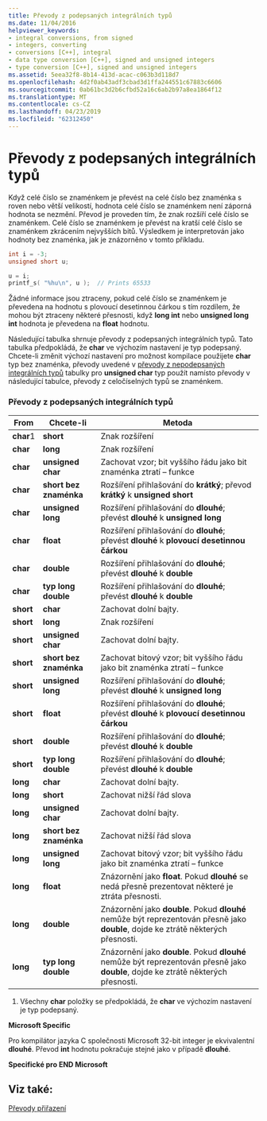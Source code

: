 ```yaml
---
title: Převody z podepsaných integrálních typů
ms.date: 11/04/2016
helpviewer_keywords:
- integral conversions, from signed
- integers, converting
- conversions [C++], integral
- data type conversion [C++], signed and unsigned integers
- type conversion [C++], signed and unsigned integers
ms.assetid: 5eea32f8-8b14-413d-acac-c063b3d118d7
ms.openlocfilehash: 4d2f0ab43adf3cbad3d1ffa244551c67883c6606
ms.sourcegitcommit: 0ab61bc3d2b6cfbd52a16c6ab2b97a8ea1864f12
ms.translationtype: MT
ms.contentlocale: cs-CZ
ms.lasthandoff: 04/23/2019
ms.locfileid: "62312450"
---
```

# <a name="conversions-from-signed-integral-types"></a>Převody z podepsaných integrálních typů

Když celé číslo se znaménkem je převést na celé číslo bez znaménka s roven nebo větší velikostí, hodnota celé číslo se znaménkem není záporná hodnota se nezmění. Převod je proveden tím, že znak rozšíří celé číslo se znaménkem. Celé číslo se znaménkem je převést na kratší celé číslo se znaménkem zkrácením nejvyšších bitů. Výsledkem je interpretován jako hodnoty bez znaménka, jak je znázorněno v tomto příkladu.

```C
int i = -3;
unsigned short u;

u = i;
printf_s( "%hu\n", u );  // Prints 65533
```

Žádné informace jsou ztraceny, pokud celé číslo se znaménkem je převedena na hodnotu s plovoucí desetinnou čárkou s tím rozdílem, že mohou být ztraceny některé přesnosti, když **long int** nebo **unsigned long int** hodnota je převedena na **float** hodnotu.

Následující tabulka shrnuje převody z podepsaných integrálních typů. Tato tabulka předpokládá, že **char** ve výchozím nastavení je typ podepsaný. Chcete-li změnit výchozí nastavení pro možnost kompilace použijete **char** typ bez znaménka, převody uvedené v [převody z nepodepsaných integrálních typů](../c-language/conversions-from-unsigned-integral-types.md) tabulky pro **unsigned char**  typ použít namísto převody v následující tabulce, převody z celočíselných typů se znaménkem.

### <a name="conversions-from-signed-integral-types"></a>Převody z podepsaných integrálních typů

|From|Chcete-li|Metoda|
|----------|--------|------------|
|**char**1|**short**|Znak rozšíření|
|**char**|**long**|Znak rozšíření|
|**char**|**unsigned char**|Zachovat vzor; bit vyššího řádu jako bit znaménka ztratí – funkce|
|**char**|**short bez znaménka**|Rozšíření přihlašování do **krátký**; převod **krátký** k **unsigned short**|
|**char**|**unsigned long**|Rozšíření přihlašování do **dlouhé**; převést **dlouhé** k **unsigned long**|
|**char**|**float**|Rozšíření přihlašování do **dlouhé**; převést **dlouhé** k **plovoucí desetinnou čárkou**|
|**char**|**double**|Rozšíření přihlašování do **dlouhé**; převést **dlouhé** k **double**|
|**char**|**typ long double**|Rozšíření přihlašování do **dlouhé**; převést **dlouhé** k **double**|
|**short**|**char**|Zachovat dolní bajty.|
|**short**|**long**|Znak rozšíření|
|**short**|**unsigned char**|Zachovat dolní bajty.|
|**short**|**short bez znaménka**|Zachovat bitový vzor; bit vyššího řádu jako bit znaménka ztratí – funkce|
|**short**|**unsigned long**|Rozšíření přihlašování do **dlouhé**; převést **dlouhé** k **unsigned long**|
|**short**|**float**|Rozšíření přihlašování do **dlouhé**; převést **dlouhé** k **plovoucí desetinnou čárkou**|
|**short**|**double**|Rozšíření přihlašování do **dlouhé**; převést **dlouhé** k **double**|
|**short**|**typ long double**|Rozšíření přihlašování do **dlouhé**; převést **dlouhé** k **double**|
|**long**|**char**|Zachovat dolní bajty.|
|**long**|**short**|Zachovat nižší řád slova|
|**long**|**unsigned char**|Zachovat dolní bajty.|
|**long**|**short bez znaménka**|Zachovat nižší řád slova|
|**long**|**unsigned long**|Zachovat bitový vzor; bit vyššího řádu jako bit znaménka ztratí – funkce|
|**long**|**float**|Znázornění jako **float**. Pokud **dlouhé** se nedá přesně prezentovat některé je ztráta přesnosti.|
|**long**|**double**|Znázornění jako **double**. Pokud **dlouhé** nemůže být reprezentován přesně jako **double**, dojde ke ztrátě některých přesnosti.|
|**long**|**typ long double**|Znázornění jako **double**. Pokud **dlouhé** nemůže být reprezentován přesně jako **double**, dojde ke ztrátě některých přesnosti.|

1. Všechny **char** položky se předpokládá, že **char** ve výchozím nastavení je typ podepsaný.

**Microsoft Specific**

Pro kompilátor jazyka C společnosti Microsoft 32-bit integer je ekvivalentní **dlouhé**. Převod **int** hodnotu pokračuje stejné jako v případě **dlouhé**.

**Specifické pro END Microsoft**

## <a name="see-also"></a>Viz také:

[Převody přiřazení](../c-language/assignment-conversions.md)
